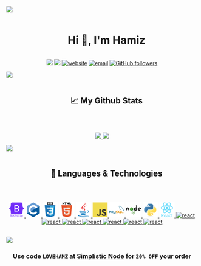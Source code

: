 
<img src="https://user-images.githubusercontent.com/73097560/115834477-dbab4500-a447-11eb-908a-139a6edaec5c.gif">

<div id="user-content-toc">
  <ul align="center">
    <summary><h1 style="display: inline-block">Hi 👋, I'm Hamiz</h1></summary>
  </ul>
</div>

<div align="center">
  
  ![](https://hit.yhype.me/github/profile?user_id=62346333)
  ![](https://komarev.com/ghpvc/?username=HamzDevelopment&label=Views&color=blue)
  [![website](https://img.shields.io/badge/Website-9B9B9B.svg?&style=flat-square&logo=Google-Chrome&logoColor=white&color=blue)](https://hamiz.dev)
  [![email](https://img.shields.io/badge/Email-9B9B9B.svg?&style=flat-square&logo=Gmail&logoColor=white&color=blue)](mailto:hamzdevelopment@gmail.com)
  [![GitHub followers](https://img.shields.io/github/followers/HamzDevelopment?label=Follow&style=social)](https://github.com/HamzDevelopment)
  
</div>

<img src="https://user-images.githubusercontent.com/73097560/115834477-dbab4500-a447-11eb-908a-139a6edaec5c.gif">

<div id="user-content-toc">
  <ul align="center">
    <summary><h2 style="display: inline-block">📈 My Github Stats</h2></summary>
  </ul>
</div>

<br>
<p align="center">
<a href="https://github.com/HamzDevelopment">
  <img height="180em" src="https://github-stats-hamzdevelopments-projects.vercel.app/api?username=HamzDevelopment&show_icons=true&include_all_commits=true&count_private=true&theme=radical"/>
  <img height="180em" src="https://github-stats-hamzdevelopments-projects.vercel.app/api/top-langs/?username=HamzDevelopment&layout=compact&theme=radical&hide=css,scss,hack"/>
</a>
</p>
<img src="https://user-images.githubusercontent.com/73097560/115834477-dbab4500-a447-11eb-908a-139a6edaec5c.gif">

<div id="user-content-toc">
  <ul align="center">
    <summary><h2 style="display: inline-block">🔧 Languages & Technologies</h2></summary>
  </ul>
</div>
<br>
<p align="center"> 
  <a href="https://getbootstrap.com" target="_blank" rel="noreferrer">
    <img src="https://raw.githubusercontent.com/devicons/devicon/master/icons/bootstrap/bootstrap-plain-wordmark.svg"
      alt="bootstrap" width="40" height="40" /> </a>
  <a href="https://www.cprogramming.com/" target="_blank"
    rel="noreferrer"> <img src="https://raw.githubusercontent.com/devicons/devicon/master/icons/c/c-original.svg"
      alt="c" width="40" height="40" /> </a>
  <a href="https://www.w3schools.com/css/" target="_blank"
    rel="noreferrer"> <img
      src="https://raw.githubusercontent.com/devicons/devicon/master/icons/css3/css3-original-wordmark.svg" alt="css3"
      width="40" height="40" /> </a>
  <a href="https://www.w3.org/html/" target="_blank" rel="noreferrer"> <img
      src="https://raw.githubusercontent.com/devicons/devicon/master/icons/html5/html5-original-wordmark.svg"
      alt="html5" width="40" height="40" /> </a>
  <a href="https://www.java.com" target="_blank" rel="noreferrer"> <img
      src="https://raw.githubusercontent.com/devicons/devicon/master/icons/java/java-original.svg" alt="java" width="40"
      height="40" /> </a>
  <a href="https://developer.mozilla.org/en-US/docs/Web/JavaScript" target="_blank"
    rel="noreferrer"> <img
      src="https://raw.githubusercontent.com/devicons/devicon/master/icons/javascript/javascript-original.svg"
      alt="javascript" width="40" height="40" /> </a>
  <a href="https://www.mysql.com/" target="_blank" rel="noreferrer"> <img
      src="https://raw.githubusercontent.com/devicons/devicon/master/icons/mysql/mysql-original-wordmark.svg"
      alt="mysql" width="40" height="40" /> </a>
      </a>
      <a href="https://nodejs.org" target="_blank" rel="noreferrer"> <img
      src="https://raw.githubusercontent.com/devicons/devicon/master/icons/nodejs/nodejs-original-wordmark.svg"
      alt="nodejs" width="40" height="40" /> </a>
      <a href="https://www.python.org" target="_blank" rel="noreferrer"> <img
      src="https://raw.githubusercontent.com/devicons/devicon/master/icons/python/python-original.svg" alt="python"
      width="40" height="40" /> </a>
      <a href="https://reactjs.org/" target="_blank" rel="noreferrer"> <img
      src="https://raw.githubusercontent.com/devicons/devicon/master/icons/react/react-original-wordmark.svg"
      alt="react" width="40" height="40" /> </a> 
       <a href="#" target="_blank" rel="noreferrer"> <img
      src="https://upload.wikimedia.org/wikipedia/commons/thumb/c/cf/Angular_full_color_logo.svg/2048px-Angular_full_color_logo.svg.png"
      alt="react" width="40" height="40" /> </a> 
      <a href="#" target="_blank" rel="noreferrer"> <img
      src="https://images.prismic.io/ionicframeworkcom/66cfdbef-e59d-463a-8e24-12cb233e9d97_ionic+logo+blue.png?auto=compress,format"
      alt="react" width="40" height="40" /> </a> 
      <a href="#" target="_blank" rel="noreferrer"> <img
      src="https://upload.wikimedia.org/wikipedia/commons/thumb/4/4c/Typescript_logo_2020.svg/1200px-Typescript_logo_2020.svg.png"
      alt="react" width="40" height="40" /> </a> 
      <a href="#" target="_blank" rel="noreferrer"> <img
      src="https://upload.wikimedia.org/wikipedia/commons/thumb/9/9a/Visual_Studio_Code_1.35_icon.svg/2048px-Visual_Studio_Code_1.35_icon.svg.png"
      alt="react" width="40" height="40" /> </a> 
      <a href="#" target="_blank" rel="noreferrer"> <img
      src="https://github.com/vimalverma558/vimalverma558/blob/v2/img/icons8-github.svg"
      alt="react" width="40" height="40" /> </a> 
      <a href="#" target="_blank" rel="noreferrer"> <img
      src="https://icon.vimalverma.in/img?tool=ubuntu"
      alt="react" width="40" height="40" /> </a> 
      <a href="#" target="_blank" rel="noreferrer"> <img
      src="https://icon.vimalverma.in/img?tool=azure"
      alt="react" width="40" height="40" /> </a> 

</p>
      
<br>
<img src="https://user-images.githubusercontent.com/73097560/115834477-dbab4500-a447-11eb-908a-139a6edaec5c.gif">

<div align="center">
  <h3>Use code <code>LOVEHAMZ</code> at <a href="https://simplisticnode.com">Simplistic Node</a> for <code>20% OFF</code> your order</h3>
</div>
